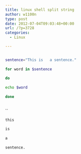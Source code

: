 ```yaml
---
title: linux shell split string
author: w1100n
type: post
date: 2012-07-04T09:03:48+00:00
url: /?p=3728
categories:
  - Linux

---
```

```bash
  
sentence="This is   a sentence."
  
for word in $sentence
  
do
  
echo $word
  
done
  
```

``

```bash
this
  
is
  
a
  
sentence.
  
```